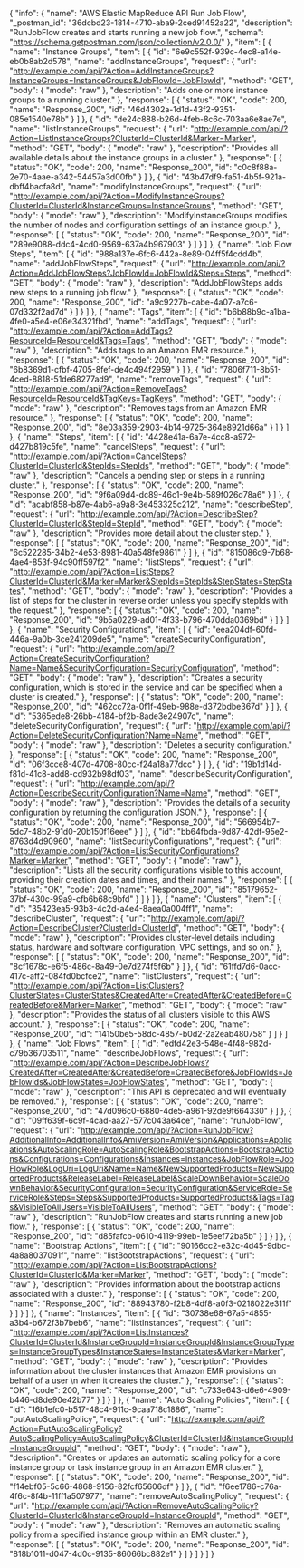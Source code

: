 {
  "info": {
    "name": "AWS Elastic MapReduce API Run Job Flow",
    "_postman_id": "36dcbd23-1814-4710-aba9-2ced91452a22",
    "description": "RunJobFlow creates and starts running a new job flow.",
    "schema": "https://schema.getpostman.com/json/collection/v2.0.0/"
  },
  "item": [
    {
      "name": "Instance Groups",
      "item": [
        {
          "id": "6e9c552f-939c-4ec8-a14e-eb0b8ab2d578",
          "name": "addInstanceGroups",
          "request": {
            "url": "http://example.com/api/?Action=AddInstanceGroups?InstanceGroups=InstanceGroups&JobFlowId=JobFlowId",
            "method": "GET",
            "body": {
              "mode": "raw"
            },
            "description": "Adds one or more instance groups to a running cluster."
          },
          "response": [
            {
              "status": "OK",
              "code": 200,
              "name": "Response_200",
              "id": "46d4302a-1d1d-43f2-9351-085e1540e78b"
            }
          ]
        },
        {
          "id": "de24c888-b26d-4feb-8c6c-703aa6e8ae7e",
          "name": "listInstanceGroups",
          "request": {
            "url": "http://example.com/api/?Action=ListInstanceGroups?ClusterId=ClusterId&Marker=Marker",
            "method": "GET",
            "body": {
              "mode": "raw"
            },
            "description": "Provides all available details about the instance groups in a cluster."
          },
          "response": [
            {
              "status": "OK",
              "code": 200,
              "name": "Response_200",
              "id": "c0c8f88a-2e70-4aae-a342-54457a3d00fb"
            }
          ]
        },
        {
          "id": "43b47df9-fa51-4b5f-921a-dbff4bacfa8d",
          "name": "modifyInstanceGroups",
          "request": {
            "url": "http://example.com/api/?Action=ModifyInstanceGroups?ClusterId=ClusterId&InstanceGroups=InstanceGroups",
            "method": "GET",
            "body": {
              "mode": "raw"
            },
            "description": "ModifyInstanceGroups modifies the number of nodes and configuration settings of an instance group."
          },
          "response": [
            {
              "status": "OK",
              "code": 200,
              "name": "Response_200",
              "id": "289e9088-ddc4-4cd0-9569-637a4b967903"
            }
          ]
        }
      ]
    },
    {
      "name": "Job Flow Steps",
      "item": [
        {
          "id": "988a137e-6fc6-442a-8e89-04ff5f4cdd4b",
          "name": "addJobFlowSteps",
          "request": {
            "url": "http://example.com/api/?Action=AddJobFlowSteps?JobFlowId=JobFlowId&Steps=Steps",
            "method": "GET",
            "body": {
              "mode": "raw"
            },
            "description": "AddJobFlowSteps adds new steps to a running job flow."
          },
          "response": [
            {
              "status": "OK",
              "code": 200,
              "name": "Response_200",
              "id": "a9c9227b-cabe-4a07-a7c6-07d332f2ad7d"
            }
          ]
        }
      ]
    },
    {
      "name": "Tags",
      "item": [
        {
          "id": "b6b88b9c-a1ba-4fe0-a5e4-e06e34321fbd",
          "name": "addTags",
          "request": {
            "url": "http://example.com/api/?Action=AddTags?ResourceId=ResourceId&Tags=Tags",
            "method": "GET",
            "body": {
              "mode": "raw"
            },
            "description": "Adds tags to an Amazon EMR resource."
          },
          "response": [
            {
              "status": "OK",
              "code": 200,
              "name": "Response_200",
              "id": "6b8369d1-cfbf-4705-8fef-de4c494f2959"
            }
          ]
        },
        {
          "id": "7806f711-8b51-4ced-8818-51de68277ad9",
          "name": "removeTags",
          "request": {
            "url": "http://example.com/api/?Action=RemoveTags?ResourceId=ResourceId&TagKeys=TagKeys",
            "method": "GET",
            "body": {
              "mode": "raw"
            },
            "description": "Removes tags from an Amazon EMR resource."
          },
          "response": [
            {
              "status": "OK",
              "code": 200,
              "name": "Response_200",
              "id": "8e03a359-2903-4b14-9725-364e8921d66a"
            }
          ]
        }
      ]
    },
    {
      "name": "Steps",
      "item": [
        {
          "id": "4428e41a-6a7e-4cc8-a972-d427b819c5fe",
          "name": "cancelSteps",
          "request": {
            "url": "http://example.com/api/?Action=CancelSteps?ClusterId=ClusterId&StepIds=StepIds",
            "method": "GET",
            "body": {
              "mode": "raw"
            },
            "description": "Cancels a pending step or steps in a running cluster."
          },
          "response": [
            {
              "status": "OK",
              "code": 200,
              "name": "Response_200",
              "id": "9f6a09d4-dc89-46c1-9e4b-589f026d78a6"
            }
          ]
        },
        {
          "id": "acabf858-b87e-4ab6-a9a8-3e453325c212",
          "name": "describeStep",
          "request": {
            "url": "http://example.com/api/?Action=DescribeStep?ClusterId=ClusterId&StepId=StepId",
            "method": "GET",
            "body": {
              "mode": "raw"
            },
            "description": "Provides more detail about the cluster step."
          },
          "response": [
            {
              "status": "OK",
              "code": 200,
              "name": "Response_200",
              "id": "6c522285-34b2-4e53-8981-40a548fe9861"
            }
          ]
        },
        {
          "id": "815086d9-7b68-4ae4-853f-94c90ff597f2",
          "name": "listSteps",
          "request": {
            "url": "http://example.com/api/?Action=ListSteps?ClusterId=ClusterId&Marker=Marker&StepIds=StepIds&StepStates=StepStates",
            "method": "GET",
            "body": {
              "mode": "raw"
            },
            "description": "Provides a list of steps for the cluster in reverse order unless you specify stepIds with the request."
          },
          "response": [
            {
              "status": "OK",
              "code": 200,
              "name": "Response_200",
              "id": "9b5a0229-ad01-4f33-b796-470dda0369bd"
            }
          ]
        }
      ]
    },
    {
      "name": "Security Configurations",
      "item": [
        {
          "id": "eea204df-60fd-446a-9a0b-3ce241209de5",
          "name": "createSecurityConfiguration",
          "request": {
            "url": "http://example.com/api/?Action=CreateSecurityConfiguration?Name=Name&SecurityConfiguration=SecurityConfiguration",
            "method": "GET",
            "body": {
              "mode": "raw"
            },
            "description": "Creates a security configuration, which is stored in the service and can be specified when a cluster is created."
          },
          "response": [
            {
              "status": "OK",
              "code": 200,
              "name": "Response_200",
              "id": "462cc72a-0f1f-49eb-988e-d372bdbe367d"
            }
          ]
        },
        {
          "id": "5365ede8-26bb-4184-bf2b-8ade3e24907c",
          "name": "deleteSecurityConfiguration",
          "request": {
            "url": "http://example.com/api/?Action=DeleteSecurityConfiguration?Name=Name",
            "method": "GET",
            "body": {
              "mode": "raw"
            },
            "description": "Deletes a security configuration."
          },
          "response": [
            {
              "status": "OK",
              "code": 200,
              "name": "Response_200",
              "id": "06f3cce8-407d-4708-80cc-f24a18a77dcc"
            }
          ]
        },
        {
          "id": "19b1d14d-f81d-41c8-add8-cd932b98df03",
          "name": "describeSecurityConfiguration",
          "request": {
            "url": "http://example.com/api/?Action=DescribeSecurityConfiguration?Name=Name",
            "method": "GET",
            "body": {
              "mode": "raw"
            },
            "description": "Provides the details of a security configuration by returning the configuration JSON."
          },
          "response": [
            {
              "status": "OK",
              "code": 200,
              "name": "Response_200",
              "id": "566954b7-5dc7-48b2-91d0-20b150f16eee"
            }
          ]
        },
        {
          "id": "bb64fbda-9d87-42df-95e2-8763d4d90960",
          "name": "listSecurityConfigurations",
          "request": {
            "url": "http://example.com/api/?Action=ListSecurityConfigurations?Marker=Marker",
            "method": "GET",
            "body": {
              "mode": "raw"
            },
            "description": "Lists all the security configurations visible to this account, providing their creation dates and times, and their names."
          },
          "response": [
            {
              "status": "OK",
              "code": 200,
              "name": "Response_200",
              "id": "85179652-37bf-430c-99a9-cfb6b68c9bfd"
            }
          ]
        }
      ]
    },
    {
      "name": "Clusters",
      "item": [
        {
          "id": "35423ea5-93b3-4c2d-a4e4-8aea0a004ff1",
          "name": "describeCluster",
          "request": {
            "url": "http://example.com/api/?Action=DescribeCluster?ClusterId=ClusterId",
            "method": "GET",
            "body": {
              "mode": "raw"
            },
            "description": "Provides cluster-level details including status, hardware and software configuration, VPC settings, and so on."
          },
          "response": [
            {
              "status": "OK",
              "code": 200,
              "name": "Response_200",
              "id": "8cf1678c-e6f5-486c-8a49-0e7d274f5f6b"
            }
          ]
        },
        {
          "id": "61ffd7d6-0acc-417c-aff2-084fd0bcfce2",
          "name": "listClusters",
          "request": {
            "url": "http://example.com/api/?Action=ListClusters?ClusterStates=ClusterStates&CreatedAfter=CreatedAfter&CreatedBefore=CreatedBefore&Marker=Marker",
            "method": "GET",
            "body": {
              "mode": "raw"
            },
            "description": "Provides the status of all clusters visible to this AWS account."
          },
          "response": [
            {
              "status": "OK",
              "code": 200,
              "name": "Response_200",
              "id": "14150be5-58dc-4857-b0d2-2a2eab480758"
            }
          ]
        }
      ]
    },
    {
      "name": "Job Flows",
      "item": [
        {
          "id": "edfd42e3-548e-4f48-982d-c79b36703511",
          "name": "describeJobFlows",
          "request": {
            "url": "http://example.com/api/?Action=DescribeJobFlows?CreatedAfter=CreatedAfter&CreatedBefore=CreatedBefore&JobFlowIds=JobFlowIds&JobFlowStates=JobFlowStates",
            "method": "GET",
            "body": {
              "mode": "raw"
            },
            "description": "This API is deprecated and will eventually be removed."
          },
          "response": [
            {
              "status": "OK",
              "code": 200,
              "name": "Response_200",
              "id": "47d096c0-6880-4de5-a961-92de9f664330"
            }
          ]
        },
        {
          "id": "09ff639f-6c9f-4cad-aa27-577c043a64ce",
          "name": "runJobFlow",
          "request": {
            "url": "http://example.com/api/?Action=RunJobFlow?AdditionalInfo=AdditionalInfo&AmiVersion=AmiVersion&Applications=Applications&AutoScalingRole=AutoScalingRole&BootstrapActions=BootstrapActions&Configurations=Configurations&Instances=Instances&JobFlowRole=JobFlowRole&LogUri=LogUri&Name=Name&NewSupportedProducts=NewSupportedProducts&ReleaseLabel=ReleaseLabel&ScaleDownBehavior=ScaleDownBehavior&SecurityConfiguration=SecurityConfiguration&ServiceRole=ServiceRole&Steps=Steps&SupportedProducts=SupportedProducts&Tags=Tags&VisibleToAllUsers=VisibleToAllUsers",
            "method": "GET",
            "body": {
              "mode": "raw"
            },
            "description": "RunJobFlow creates and starts running a new job flow."
          },
          "response": [
            {
              "status": "OK",
              "code": 200,
              "name": "Response_200",
              "id": "d85fafcb-0610-4119-99eb-1e5eef72ba5b"
            }
          ]
        }
      ]
    },
    {
      "name": "Bootstrap Actions",
      "item": [
        {
          "id": "90166cc2-e32c-4d45-9dbc-4a8a8037091f",
          "name": "listBootstrapActions",
          "request": {
            "url": "http://example.com/api/?Action=ListBootstrapActions?ClusterId=ClusterId&Marker=Marker",
            "method": "GET",
            "body": {
              "mode": "raw"
            },
            "description": "Provides information about the bootstrap actions associated with a cluster."
          },
          "response": [
            {
              "status": "OK",
              "code": 200,
              "name": "Response_200",
              "id": "88943780-f2b8-4df8-a0f3-0218022e311f"
            }
          ]
        }
      ]
    },
    {
      "name": "Instances",
      "item": [
        {
          "id": "30738e68-67a5-4855-a3b4-b672f3b7beb6",
          "name": "listInstances",
          "request": {
            "url": "http://example.com/api/?Action=ListInstances?ClusterId=ClusterId&InstanceGroupId=InstanceGroupId&InstanceGroupTypes=InstanceGroupTypes&InstanceStates=InstanceStates&Marker=Marker",
            "method": "GET",
            "body": {
              "mode": "raw"
            },
            "description": "Provides information about the cluster instances that Amazon EMR provisions on behalf of a user \n         when it creates the cluster."
          },
          "response": [
            {
              "status": "OK",
              "code": 200,
              "name": "Response_200",
              "id": "c733e643-d6e6-4909-b446-d8de90e42b77"
            }
          ]
        }
      ]
    },
    {
      "name": "Auto Scaling Policies",
      "item": [
        {
          "id": "16b1efc0-b517-48c4-911c-9caa718c1886",
          "name": "putAutoScalingPolicy",
          "request": {
            "url": "http://example.com/api/?Action=PutAutoScalingPolicy?AutoScalingPolicy=AutoScalingPolicy&ClusterId=ClusterId&InstanceGroupId=InstanceGroupId",
            "method": "GET",
            "body": {
              "mode": "raw"
            },
            "description": "Creates or updates an automatic scaling policy for a core instance group or task instance group in an Amazon EMR cluster."
          },
          "response": [
            {
              "status": "OK",
              "code": 200,
              "name": "Response_200",
              "id": "f14ebf05-5c66-4868-9156-82fcf65606df"
            }
          ]
        },
        {
          "id": "f6ee1786-c76a-4f6c-8f4b-11ff1a507977",
          "name": "removeAutoScalingPolicy",
          "request": {
            "url": "http://example.com/api/?Action=RemoveAutoScalingPolicy?ClusterId=ClusterId&InstanceGroupId=InstanceGroupId",
            "method": "GET",
            "body": {
              "mode": "raw"
            },
            "description": "Removes an automatic scaling policy from a specified instance group within an EMR cluster."
          },
          "response": [
            {
              "status": "OK",
              "code": 200,
              "name": "Response_200",
              "id": "818b1011-d047-4d0c-9135-86066bc882e1"
            }
          ]
        }
      ]
    }
  ]
}